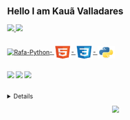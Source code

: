 ## Hello I am Kauã Valladares

<div>
<a href="https://github.com/Kauavalladares">
<img height="180em" src="https://github-readme-stats.vercel.app/api/top-langs/?username=Kauavalladares&layout=compact&langs_count=7&theme=dracula"/>
<img height="180em" src="https://github-readme-stats.vercel.app/api?username=Kauavalladares&show_icons=true&theme=dracula&include_all_commits=true&count_private=true"/>
</div>

<div style="display: inline_block"><br>
  
  <img align="center" alt="Rafa-Python" height="30" width="40" src="https://cdn.jsdelivr.net/gh/devicons/devicon/icons/java/java-plain-wordmark.svg" />-
  <img align="center" alt="Rafa-HTML" height="30" width="40" src="https://raw.githubusercontent.com/devicons/devicon/master/icons/html5/html5-original.svg">-
  <img align="center" alt="Rafa-CSS" height="30" width="40" src="https://raw.githubusercontent.com/devicons/devicon/master/icons/css3/css3-original.svg">-
  <img align="center" alt="Rafa-Python" height="30" width="40" src="https://raw.githubusercontent.com/devicons/devicon/master/icons/python/python-original.svg">
  
  
</div>
  
 ##
  
  <div> 

  <a href="https://instagram.com/kauavalladares" target="_blank"><img src="https://img.shields.io/badge/-Instagram-%23E4405F?style=for-the-badge&logo=instagram&logoColor=white" target="_blank"></a>
  <a href = "mailto:kaua.valladares@gmail.com"><img src="https://img.shields.io/badge/-Gmail-%23333?style=for-the-badge&logo=gmail&logoColor=white" target="_blank"></a>
  <a href="https://www.linkedin.com/in/kauã-valladares" target="_blank"><img src="https://img.shields.io/badge/-LinkedIn-%230077B5?style=for-the-badge&logo=linkedin&logoColor=white" target="_blank"></a> 
</div>
  
##

<details>
<p align="center">
  <a href="https://github.com/kauavalladares">
    <img src="http://github-profile-summary-cards.vercel.app/api/cards/profile-details?username=kauavalladares&theme=transparent" />
  </a>
  <a href="https://github.com/kauavalladares">
    <img src="https://github-readme-streak-stats.herokuapp.com/?user=kauavalladares&hide_border=true&card_width=338&theme=transparent" />
  </a>
  <a href="https://github.com/kauavalladares">
    <img src="http://github-profile-summary-cards.vercel.app/api/cards/stats?username=kauavalladares&theme=transparent" />
  </a>
  <a href="https://github.com/kauavalladares">
    <img src="https://github-readme-stats.vercel.app/api/top-langs/?username=kauavalladares&langs_count=10&exclude_repo=&hide=jupyter%20notebook,vim%20script,cmake,makefile,batchfile,emacs%20lisp,css,html&layout=default&card_width=699&hide_border=true&theme=transparent" />
  </a>
</p>
</details>

<p align="center">
  <a href="https://github.com/kauavalladares">
    <img src="https://komarev.com/ghpvc/?username=kauavalladares&color=red&style=flat)" />
  </a>
</p>
  
 ##
  
  <div> 


